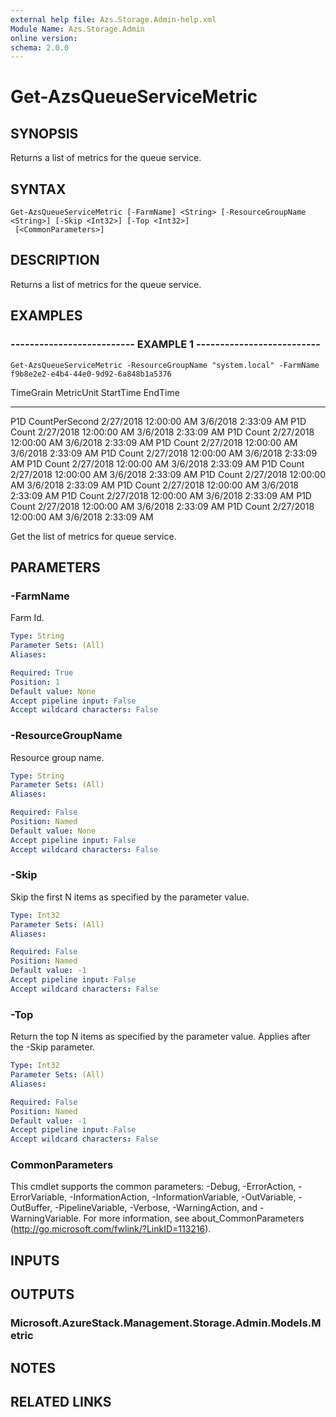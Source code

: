 ```yaml
---
external help file: Azs.Storage.Admin-help.xml
Module Name: Azs.Storage.Admin
online version: 
schema: 2.0.0
---
```


# Get-AzsQueueServiceMetric

## SYNOPSIS
Returns a list of metrics for the queue service.

## SYNTAX

```
Get-AzsQueueServiceMetric [-FarmName] <String> [-ResourceGroupName <String>] [-Skip <Int32>] [-Top <Int32>]
 [<CommonParameters>]
```

## DESCRIPTION
Returns a list of metrics for the queue service.

## EXAMPLES

### -------------------------- EXAMPLE 1 --------------------------
```
Get-AzsQueueServiceMetric -ResourceGroupName "system.local" -FarmName f9b8e2e2-e4b4-44e0-9d92-6a848b1a5376
```

TimeGrain                      MetricUnit                     StartTime                      EndTime
---------                      ----------                     ---------                      -------
P1D                            CountPerSecond                 2/27/2018 12:00:00 AM          3/6/2018 2:33:09 AM
P1D                            Count                          2/27/2018 12:00:00 AM          3/6/2018 2:33:09 AM
P1D                            Count                          2/27/2018 12:00:00 AM          3/6/2018 2:33:09 AM
P1D                            Count                          2/27/2018 12:00:00 AM          3/6/2018 2:33:09 AM
P1D                            Count                          2/27/2018 12:00:00 AM          3/6/2018 2:33:09 AM
P1D                            Count                          2/27/2018 12:00:00 AM          3/6/2018 2:33:09 AM
P1D                            Count                          2/27/2018 12:00:00 AM          3/6/2018 2:33:09 AM
P1D                            Count                          2/27/2018 12:00:00 AM          3/6/2018 2:33:09 AM
P1D                            Count                          2/27/2018 12:00:00 AM          3/6/2018 2:33:09 AM
P1D                            Count                          2/27/2018 12:00:00 AM          3/6/2018 2:33:09 AM
P1D                            Count                          2/27/2018 12:00:00 AM          3/6/2018 2:33:09 AM
P1D                            Count                          2/27/2018 12:00:00 AM          3/6/2018 2:33:09 AM

   Get the list of metrics for queue service.

## PARAMETERS

### -FarmName
Farm Id.

```yaml
Type: String
Parameter Sets: (All)
Aliases: 

Required: True
Position: 1
Default value: None
Accept pipeline input: False
Accept wildcard characters: False
```

### -ResourceGroupName
Resource group name.

```yaml
Type: String
Parameter Sets: (All)
Aliases: 

Required: False
Position: Named
Default value: None
Accept pipeline input: False
Accept wildcard characters: False
```

### -Skip
Skip the first N items as specified by the parameter value.

```yaml
Type: Int32
Parameter Sets: (All)
Aliases: 

Required: False
Position: Named
Default value: -1
Accept pipeline input: False
Accept wildcard characters: False
```

### -Top
Return the top N items as specified by the parameter value.
Applies after the -Skip parameter.

```yaml
Type: Int32
Parameter Sets: (All)
Aliases: 

Required: False
Position: Named
Default value: -1
Accept pipeline input: False
Accept wildcard characters: False
```

### CommonParameters
This cmdlet supports the common parameters: -Debug, -ErrorAction, -ErrorVariable, -InformationAction, -InformationVariable, -OutVariable, -OutBuffer, -PipelineVariable, -Verbose, -WarningAction, and -WarningVariable. For more information, see about_CommonParameters (http://go.microsoft.com/fwlink/?LinkID=113216).

## INPUTS

## OUTPUTS

### Microsoft.AzureStack.Management.Storage.Admin.Models.Metric

## NOTES

## RELATED LINKS

